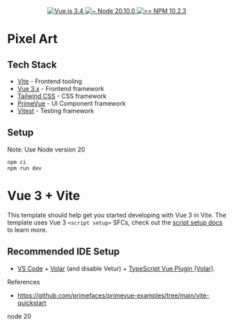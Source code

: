 <div align="center">

  <a href="https://vuejs.org/">
    <img src="https://img.shields.io/badge/vue.js-3.4-blue.svg" alt="Vue.js 3.4">
  </a>
  <a href="https://nodejs.org/en/">
    <img src="https://img.shields.io/badge/node-~20.10.0-blue" alt="~ Node 20.10.0">
  </a>
  <a href="https://docs.npmjs.com/">
    <img src="https://img.shields.io/badge/npm->= 10.2.3-blue" alt=">= NPM 10.2.3">
  </a>
</div>

# Pixel Art

## Tech Stack

- [Vite](https://vitejs.dev/) - Frontend tooling
- [Vue 3.x](https://vuejs.org/) - Frontend framework
- [Tailwind CSS](https://tailwindcss.com/) - CSS framework
- [PrimeVue](https://primevue.org/) - UI Component framework
- [Vitest](https://vitest.dev/) - Testing framework

## Setup

Note: Use Node version 20
```
npm ci
npm run dev

```
# Vue 3 + Vite

This template should help get you started developing with Vue 3 in Vite. The template uses Vue 3 `<script setup>` SFCs, check out the [script setup docs](https://v3.vuejs.org/api/sfc-script-setup.html#sfc-script-setup) to learn more.

## Recommended IDE Setup

- [VS Code](https://code.visualstudio.com/) + [Volar](https://marketplace.visualstudio.com/items?itemName=Vue.volar) (and disable Vetur) + [TypeScript Vue Plugin (Volar)](https://marketplace.visualstudio.com/items?itemName=Vue.vscode-typescript-vue-plugin).


References
- https://github.com/primefaces/primevue-examples/tree/main/vite-quickstart


node 20
